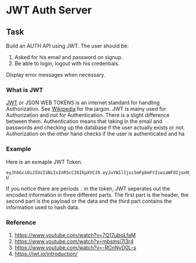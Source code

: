 # JWT Auth Server

## Task

Build an AUTH API using JWT.
The user should be:

1.  Asked for his email and password on signup.
2.  Be able to login, logout with his credentials.

Display error messages when necessary.

### What is JWT

[JWT](https://jwt.io/introduction/) or JSON WEB TOKENS is an internet standard for handling Authorization. See [Wikipedia](https://en.wikipedia.org/wiki/JSON_Web_Token) for the jargon. JWT is mainy used for Authorization and not for Authentication. There is a slight difference between them. Authentication means that taking in the email and passwords and checking up the database if the user actually exists or not. Authorization on the other hand checks if the user is authenticated and ha

### Example

Here is an exmaple JWT Token.

```code
eyJhbGciOiJIUzI1NiIsInR5cCI6IkpXVCJ9.eyJuYW1lIjoiSmFpbmFtIiwiaWF0IjoxNjAyOTI0NjY1fQ.CV61sFnjxEE3tm04gEsKlKofLdi14KZjQQ3FSqKsJ-U
```

If you notice there are periods `.` in the token, JWT seperates out the encoded information in three different parts. The first part is the header, the second part is the payload or the data and the third part contains the information used to hash data.

### Reference

1.  https://www.youtube.com/watch?v=7Q17ubqLfaM
2.  https://www.youtube.com/watch?v=mbsmsi7l3r4
3.  https://www.youtube.com/watch?v=-RCnNyD0L-s
4.  https://jwt.io/introduction/
